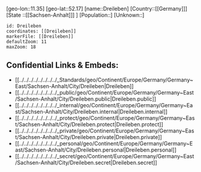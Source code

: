 ﻿---
location: [52.17,11.35]
mapzoom: [7,12] 
mapmarker: city 
type: City
tags:
- geo/City


SpocWebEntityId: 29876
isDeleted: false
confidential: public

---
[geo-lon::11.35]
[geo-lat::52.17]
[name::Dreileben]
[Country::[[Germany]]]
[State ::[[Sachsen-Anhalt]]] ]
[Population::]
[Unknown::]


```leaflet
id: Dreileben
coordinates: [[Dreileben]]
markerFile: [[Dreileben]]
defaultZoom: 11 
maxZoom: 18
```


## Confidential Links & Embeds: 
- [[../../../../../../../../_Standards/geo/Continent/Europe/Germany/Germany~East/Sachsen-Anhalt/City/Dreileben|Dreileben]] 
- [[../../../../../../../../_public/geo/Continent/Europe/Germany/Germany~East/Sachsen-Anhalt/City/Dreileben.public|Dreileben.public]] 
- [[../../../../../../../../_internal/geo/Continent/Europe/Germany/Germany~East/Sachsen-Anhalt/City/Dreileben.internal|Dreileben.internal]] 
- [[../../../../../../../../_protect/geo/Continent/Europe/Germany/Germany~East/Sachsen-Anhalt/City/Dreileben.protect|Dreileben.protect]] 
- [[../../../../../../../../_private/geo/Continent/Europe/Germany/Germany~East/Sachsen-Anhalt/City/Dreileben.private|Dreileben.private]] 
- [[../../../../../../../../_personal/geo/Continent/Europe/Germany/Germany~East/Sachsen-Anhalt/City/Dreileben.personal|Dreileben.personal]] 
- [[../../../../../../../../_secret/geo/Continent/Europe/Germany/Germany~East/Sachsen-Anhalt/City/Dreileben.secret|Dreileben.secret]] 
